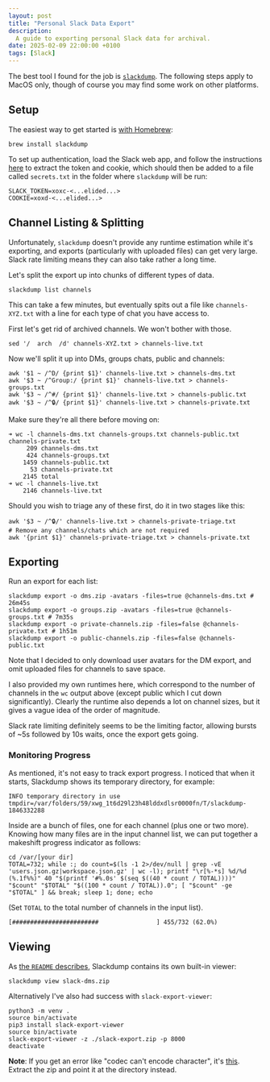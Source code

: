 ```yaml
---
layout: post
title: "Personal Slack Data Export"
description:
  A guide to exporting personal Slack data for archival.
date: 2025-02-09 22:00:00 +0100
tags: [Slack]
---
```


The best tool I found for the job is [`slackdump`](https://github.com/rusq/slackdump). The following steps apply to MacOS only, though of course you may find some work on other platforms.

## Setup

The easiest way to get started is [with Homebrew](https://github.com/rusq/slackdump?tab=readme-ov-file#installation-and-quickstart):

```shell
brew install slackdump
```

To set up authentication, load the Slack web app, and follow the instructions [here](https://github.com/rusq/slackdump/blob/master/doc/login-manual.rst) to extract the token and cookie, which should then be added to a file called `secrets.txt` in the folder where `slackdump` will be run:

```
SLACK_TOKEN=xoxc-<...elided...>
COOKIE=xoxd-<...elided...>
```

<!--more-->

## Channel Listing & Splitting

Unfortunately, `slackdump` doesn't provide any runtime estimation while it's exporting, and exports (particularly with uploaded files) can get very large. Slack rate limiting means they can also take rather a long time.

Let's split the export up into chunks of different types of data.

```shell
slackdump list channels
```

This can take a few minutes, but eventually spits out a file like `channels-XYZ.txt` with a line for each type of chat you have access to.

First let's get rid of archived channels. We won't bother with those.

```shell
sed '/  arch  /d' channels-XYZ.txt > channels-live.txt
```

Now we'll split it up into DMs, groups chats, public and channels:

```shell
awk '$1 ~ /^D/ {print $1}' channels-live.txt > channels-dms.txt
awk '$3 ~ /^Group:/ {print $1}' channels-live.txt > channels-groups.txt
awk '$3 ~ /^#/ {print $1}' channels-live.txt > channels-public.txt
awk '$3 ~ /^🔒/ {print $1}' channels-live.txt > channels-private.txt
```

Make sure they're all there before moving on:

```shell
➜ wc -l channels-dms.txt channels-groups.txt channels-public.txt channels-private.txt
     209 channels-dms.txt
     424 channels-groups.txt
    1459 channels-public.txt
      53 channels-private.txt
    2145 total
➜ wc -l channels-live.txt
    2146 channels-live.txt
```

Should you wish to triage any of these first, do it in two stages like this:

```shell
awk '$3 ~ /^🔒/' channels-live.txt > channels-private-triage.txt
# Remove any channels/chats which are not required
awk '{print $1}' channels-private-triage.txt > channels-private.txt
```

## Exporting

Run an export for each list:

```shell
slackdump export -o dms.zip -avatars -files=true @channels-dms.txt # 26m45s
slackdump export -o groups.zip -avatars -files=true @channels-groups.txt # 7m35s
slackdump export -o private-channels.zip -files=false @channels-private.txt # 1h51m
slackdump export -o public-channels.zip -files=false @channels-public.txt
```

Note that I decided to only download user avatars for the DM export, and omit uploaded files for channels to save space.

I also provided my own runtimes here, which correspond to the number of channels in the `wc` output above (except public which I cut down significantly). Clearly the runtime also depends a lot on channel sizes, but it gives a vague idea of the order of magnitude.

Slack rate limiting definitely seems to be the limiting factor, allowing bursts of ~5s followed by 10s waits, once the export gets going.

### Monitoring Progress

As mentioned, it's not easy to track export progress. I noticed that when it starts, Slackdump shows its temporary directory, for example:

```
INFO temporary directory in use tmpdir=/var/folders/59/xwg_1t6d29l23h48lddxdlsr0000fn/T/slackdump-1846332288
```

Inside are a bunch of files, one for each channel (plus one or two more). Knowing how many files are in the input channel list, we can put together a makeshift progress indicator as follows:

```shell
cd /var/[your dir]
TOTAL=732; while :; do count=$(ls -1 2>/dev/null | grep -vE 'users.json.gz|workspace.json.gz' | wc -l); printf "\r[%-*s] %d/%d (%.1f%%)" 40 "$(printf '#%.0s' $(seq $((40 * count / TOTAL))))" "$count" "$TOTAL" "$((100 * count / TOTAL)).0"; [ "$count" -ge "$TOTAL" ] && break; sleep 1; done; echo
```

(Set `TOTAL` to the total number of channels in the input list).

```
[########################                ] 455/732 (62.0%)
```

## Viewing

As [the `README` describes](https://github.com/rusq/slackdump?tab=readme-ov-file#previewing-results), Slackdump contains its own built-in viewer:

```shell
slackdump view slack-dms.zip
```

Alternatively I've also had success with `slack-export-viewer`:

```shell
python3 -m venv .
source bin/activate
pip3 install slack-export-viewer
source bin/activate
slack-export-viewer -z ./slack-export.zip -p 8000
deactivate
```

**Note**: If you get an error like "codec can't encode character", it's [this](https://github.com/hfaran/slack-export-viewer/issues/184). Extract the zip and point it at the directory instead.

